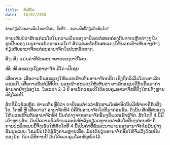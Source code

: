```yaml
---
title:  ສັດສີ່ໂຕ
date:   16/02/2020
---
```


`ອ່ານກ່ຽວກັບຄວາມຝັນໃນດານີເອນ ບົດທີ7. ຄວາມຝັນນີ້ກ່ຽວກັບອັນໃດ?`

ທ່ານເຫັນບໍ່ວ່າສັດແຕ່ລະໂຕໃນຄວາມຝັນຂອງດານີເອນກໍສອດຄ່ອງກັບທາດເຫຼັກຕ່າງໆໃນຮູບປັ້ນຂອງ ເນບູກາດເນັດຊາແນວໃດ? ສັດແຕ່ລະໂຕນັ້ນສະແດງໃຫ້ພວກເຮົາເຫັນບາງຢ່າງກ່ຽວກັບອານາຈັກແຕ່ລະອານາຈັກໃນປະຫວັດສາດ.

ສິງ: ສິງ ແມ່ນຄຳທີ່ພັນລະນາພາບຂອງບາບີໂລນ.

ໝີ: ໝີ ສະແດງເຖິງອານາຈັກ ມີໂດ-ເປີເຊຍ

ເສືອດາວ: ເສືອດາວນັ້ນສະແດງໃຫ້ພວກເຮົາເຫັນອານາຈັກກຣີກ ເຊິ່ງຖືກລິເລີ່ມໂດຍອາເລັກແຊນເດີ. ເສືອດາວນັ້ນກໍມີສີ່ປີກ. ພວກເຂົາສະແດງໃຫ້ເຫັນວ່າ ອາເລັກແຊນເດີນັ້ນຂຶ້ນມາກຳອຳນາດຢ່າງວ່ອງໄວ. ໃນເວລາ 2-3 ປີ ອາເລັກແຊນເດີໄດ້ຄວບຄຸມອານາຈັກທີ່ຍິ່ງໃຫຍ່ທັງຫຼາຍເທິງໂລກນີ້.

ສັດທີ່ມີແຂ້ວເຫຼັກ: ທ່ານເຫັນຫຼືບໍ່ວ່າ ດານີເອນກ່າວວ່າສັດສາມໂຕທຳອິດນັ້ນມີໜ້າຕາຄືກັບສິງໂຕ, ໂຕໝີ ຫຼື ເສືອດາວ? ອານາຈັກທີ4 ບໍ່ຄືກັບອານາຈັກໃດທີ່ມາກ່ອນນັ້ນ. ດັ່ງນັ້ນ ສັດທີ່ສະແດງໃຫ້ພວກເຮົາເຫັນອານາຈັກທີ4 ນັ້ນກໍຕ່າງຈາກອານາຈັກອື່ນໆທີ່ພວກເຮົາຮູ້ຈັກ. ສັດໂຕທີ 4 ນີ້ມີເຂົາຫຼາຍອັນ. ມັນມີຄວາມຊົ່ວຮ້າຍແລະກໍໜ້າລັງກຽວດຫຼາຍກວ່າສັດໂຕອື່ນໆກ່ອນໜ້ານີ້. ການປະພຶດແບບນີ້ຈຶ່ງເຮັດໃຫ້ສັດໂຕທີ 4 ນີ້ເປັນຄຳທີ່ພັນລະນາພາບຂອງອານາຈັກໂລມັນຢ່າງສົມບູນແບບ. ໂຣມນັ້ນໄດ້ຕໍ່ສູ້ສົງຄາມຫຼາຍເທື່ອ. ມັນໄດ້ຢຽບອານາຈັກອື່ນໃຫ້ຈົມລົງດ້ວຍຕີນຂອງມັນ. ດ້ວຍວິທີການນີ້ ມັນໄດ້ຄວບຄຸມໂລກທັງໝົດໄວ້.